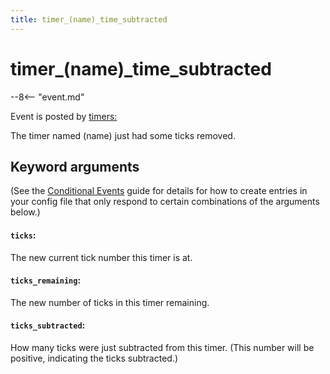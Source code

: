 ```yaml
---
title: timer_(name)_time_subtracted
---
```


# timer_(name)\_time_subtracted


--8<-- "event.md"

Event is posted by [timers:](../config/timers.md)

The timer named (name) just had some ticks removed.

## Keyword arguments

(See the [Conditional Events](overview/conditional.md)
guide for details for how to create entries in your config file that
only respond to certain combinations of the arguments below.)

#### `ticks`:

The new current tick number this timer is at.

#### `ticks_remaining`:

The new number of ticks in this timer remaining.

#### `ticks_subtracted`:

How many ticks were just subtracted from this timer.
(This number will be positive, indicating the ticks subtracted.)
